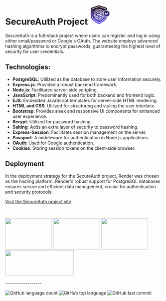 # SecureAuth Project [![SecureAuth Project](/public/images/authenticity.png)](https://secureauth-ewdg.onrender.com/)

SecureAuth is a full-stack project where users can register and log in using either email/password or Google's OAuth. The website employs advanced hashing algorithms to encrypt passwords, guaranteeing the highest level of security for user credentials.

## Technologies:

- **PostgreSQL**: Utilized as the database to store user information securely.
- **Express.js**: Provided a robust backend framework.
- **Node.js**: Facilitated server-side scripting.
- **JavaScript**: Predominantly used for both backend and frontend logic.
- **EJS**: Embedded JavaScript templates for server-side HTML rendering.
- **HTML and CSS**: Utilized for structuring and styling the user interface.
- **Bootstrap**: Provides sleek and responsive UI components for enhanced user experience.
- **Bcrypt**: Utilized for password hashing.
- **Salting**: Adds an extra layer of security to password hashing.
- **Express-Session**: Facilitates session management on the server.
- **Passport**: A middleware for authentication in Node.js applications.
- **OAuth**: Used for Google authentication.
- **Cookies**: Storing session tokens on the client-side browser.

## Deployment 

In the deployment strategy for the SecureAuth project, Render was chosen as the hosting platform. Render's robust support for PostgreSQL databases ensures secure and efficient data management, crucial for authentication and security protocols.

[Visit the SecureAuth project site](https://secureauth-ewdg.onrender.com/)

<br>

<p float="left">
<img src="https://miro.medium.com/max/600/1*YekyuOZGMw-kGOEqU4YPZg.jpeg" width="150" height="100">
<img src="https://i0.wp.com/www.omnidefend.com/wp-content/uploads/2022/03/0Auth_Trans.png?fit=1014%2C676&ssl=1" width="150" height="100">
<img src="https://www.freepnglogos.com/uploads/javascript/logo-html-5-css-javascript-source-code-for-the-taking-23.png" width="150" height="100">
<img src="https://dka575ofm4ao0.cloudfront.net/pages-transactional_logos/retina/89884/render-status-4b015255-e0cc-422c-943d-4f60b5f03094.png" width="220" height="80">
</p>
------------------

![GitHub language count](https://img.shields.io/github/languages/count/Llevi94/Cost_Manager)
![GitHub top language](https://img.shields.io/github/languages/top/Llevi94/Cost_Manager?color=yellow)
![GitHub last commit](https://img.shields.io/github/last-commit/Llevi94/Cost_Manager?color=red&style=plastic)